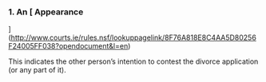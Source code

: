 ###  1\. An [ Appearance
](http://www.courts.ie/rules.nsf/lookuppagelink/8F76A818E8C4AA5D80256F24005FF038?opendocument&l=en)

This indicates the other person’s intention to contest the divorce application
(or any part of it).
